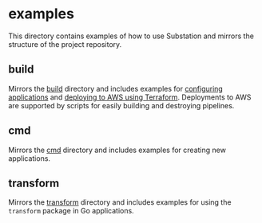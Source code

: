 # examples

This directory contains examples of how to use Substation and mirrors the structure of the project repository.

## build

Mirrors the [build](../build/) directory and includes examples for [configuring applications](build/config) and [deploying to AWS using Terraform](build/terraform/aws). Deployments to AWS are supported by scripts for easily building and destroying pipelines.

## cmd

Mirrors the [cmd](../cmd/) directory and includes examples for creating new applications.

## transform

Mirrors the [transform](../transform/) directory and includes examples for using the `transform` package in Go applications.
